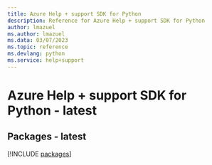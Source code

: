 ```yaml
---
title: Azure Help + support SDK for Python
description: Reference for Azure Help + support SDK for Python
author: lmazuel
ms.author: lmazuel
ms.data: 03/07/2023
ms.topic: reference
ms.devlang: python
ms.service: help+support
---
```

# Azure Help + support SDK for Python - latest
## Packages - latest
[!INCLUDE [packages](help-+-support-index.md)]
